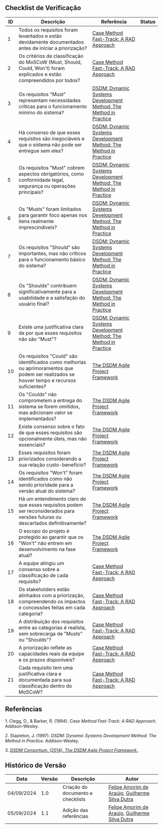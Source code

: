 ## Checklist de Verificação

| ID | Descrição | Referência | Status |
|----|----------|------------|--------|
| 1   | Todos os requisitos foram levantados e estão devidamente documentados antes de iniciar a priorização?    | [Case Method Fast-Track: A RAD Approach](#case-method)          |        |
| 2   | Os critérios de classificação do MoSCoW (Must, Should, Could, Won't) foram explicados e estão compreendidos por todos? | [Case Method Fast-Track: A RAD Approach](#case-method)          |        |
| 3   | Os requisitos "Must" representam necessidades críticas para o funcionamento mínimo do sistema?           | [DSDM: Dynamic Systems Development Method: The Method in Practice](#dynamic-systems)          |        |
| 4   | Há consenso de que esses requisitos são inegociáveis e que o sistema não pode ser entregue sem eles?     | [DSDM: Dynamic Systems Development Method: The Method in Practice](#dynamic-systems)          |        |
| 5   | Os requisitos "Must" cobrem aspectos obrigatórios, como conformidade legal, segurança ou operações principais? | [DSDM: Dynamic Systems Development Method: The Method in Practice](#dynamic-systems)          |        |
| 6   | Os "Musts" foram limitados para garantir foco apenas nos itens realmente imprescindíveis?                 | [DSDM: Dynamic Systems Development Method: The Method in Practice](#dynamic-systems)          |        |
| 7   | Os requisitos "Should" são importantes, mas não críticos para o funcionamento básico do sistema?         | [DSDM: Dynamic Systems Development Method: The Method in Practice](#dynamic-systems)          |        |
| 8   | Os "Shoulds" contribuem significativamente para a usabilidade e a satisfação do usuário final?           | [DSDM: Dynamic Systems Development Method: The Method in Practice](#dynamic-systems)          |        |
| 9   | Existe uma justificativa clara de por que esses requisitos não são "Must"?                               | [DSDM: Dynamic Systems Development Method: The Method in Practice](#dynamic-systems)          |        |
| 10  | Os requisitos "Could" são identificados como melhorias ou aprimoramentos que podem ser realizados se houver tempo e recursos suficientes? | [The DSDM Agile Project Framework](#dsdm-agile)          |        |
| 11  | Os "Coulds" não comprometem a entrega do sistema se forem omitidos, mas adicionam valor se implementados? | [The DSDM Agile Project Framework](#dsdm-agile)          |        |
| 12  | Existe consenso sobre o fato de que esses requisitos são opcionalmente úteis, mas não essenciais?        | [The DSDM Agile Project Framework](#dsdm-agile)          |        |
| 13  | Esses requisitos foram priorizados considerando a sua relação custo-benefício?                           | [The DSDM Agile Project Framework](#dsdm-agile)          |        |
| 14  | Os requisitos "Won't" foram identificados como não sendo prioridade para a versão atual do sistema?      | [The DSDM Agile Project Framework](#dsdm-agile)          |        |
| 15  | Há um entendimento claro de que esses requisitos podem ser reconsiderados para versões futuras ou descartados definitivamente? | [The DSDM Agile Project Framework](#dsdm-agile)          |        |
| 16  | O escopo do projeto é protegido ao garantir que os "Won't" não entrem em desenvolvimento na fase atual?  | [The DSDM Agile Project Framework](#dsdm-agile)          |        |
| 17  | A equipe atingiu um consenso sobre a classificação de cada requisito?                                    | [Case Method Fast-Track: A RAD Approach](#case-method)          |        |
| 18  | Os stakeholders estão alinhados com a priorização, compreendendo os impactos e concessões feitas em cada categoria? | [Case Method Fast-Track: A RAD Approach](#case-method)          |        |
| 19  | A distribuição dos requisitos entre as categorias é realista, sem sobrecarga de "Musts" ou "Shoulds"?    | [Case Method Fast-Track: A RAD Approach](#case-method)          |        |
| 20  | A priorização reflete as capacidades reais da equipe e os prazos disponíveis?                            | [Case Method Fast-Track: A RAD Approach](#case-method)          |        |
| 21  | Cada requisito tem uma justificativa clara e documentada para sua classificação dentro do MoSCoW?        | [Case Method Fast-Track: A RAD Approach](#case-method)          |        |

## Referências

<a id="case-method">1.</a> Clegg, D., & Barker, R. (1994). *Case Method Fast-Track: A RAD Approach*. Addison-Wesley.

<a id="dynamic-systems">2.</a> Stapleton, J. (1997). *DSDM: Dynamic Systems Development Method: The Method in Practice*. Addison-Wesley.

<a id="dsdm-agile">3.</a> [*DSDM Consortium*. (2014). *The DSDM Agile Project Framework*.](https://www.agilebusiness.org/resources/dsdm-handbooks/dsdm-agile-project-framework)

## Histórico de Versão

<center>

| Data | Versão | Descrição | Autor |
| ---- | ------ | --------- | ----- |
| 04/09/2024 | 1.0 | Criação do documento e checklists | [Felipe Amorim de Araújo](https://github.com/lipeaaraujo), [Guilherme Silva Dutra](https://github.com/GuiDutra21) |
| 05/09/2024 | 1.1 | Adição das referências | [Felipe Amorim de Araújo](https://github.com/lipeaaraujo), [Guilherme Silva Dutra](https://github.com/GuiDutra21) |

</center>
